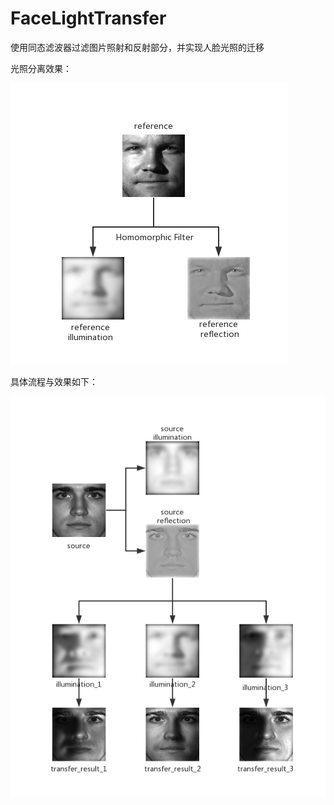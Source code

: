 # FaceLightTransfer

使用同态滤波器过滤图片照射和反射部分，并实现人脸光照的迁移

光照分离效果：

![](separate.png)

具体流程与效果如下：

![](flow.png)